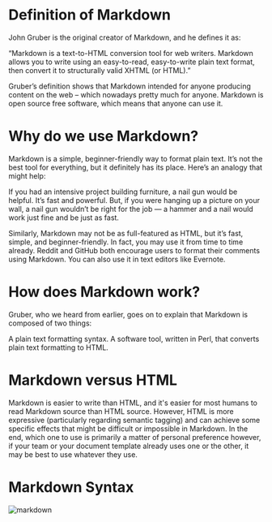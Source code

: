 # Definition of Markdown

John Gruber is the original creator of Markdown, and he defines it as:

“Markdown is a text-to-HTML conversion tool for web writers. Markdown allows you to write using an easy-to-read, easy-to-write plain text format, then convert it to structurally valid XHTML (or HTML).”


Gruber’s definition shows that Markdown intended for anyone producing content on the web – which nowadays pretty much for anyone. Markdown is open source free software, which means that anyone can use it.

# Why do we use Markdown?
Markdown is a simple, beginner-friendly way to format plain text. It’s not the best tool for everything, but it definitely has its place. Here’s an analogy that might help:

If you had an intensive project building furniture, a nail gun would be helpful. It’s fast and powerful. But, if you were hanging up a picture on your wall, a nail gun wouldn’t be right for the job — a hammer and a nail would work just fine and be just as fast.

Similarly, Markdown may not be as full-featured as HTML, but it’s fast, simple, and beginner-friendly. In fact, you may use it from time to time already. Reddit and GitHub both encourage users to format their comments using Markdown. You can also use it in text editors like Evernote.

# How does Markdown work?
Gruber, who we heard from earlier, goes on to explain that Markdown is composed of two things:

A plain text formatting syntax.
A software tool, written in Perl, that converts plain text formatting to HTML.
  
# Markdown versus HTML

Markdown is easier to write than HTML, and it's easier for most humans to read Markdown source than HTML source. However, HTML is more expressive (particularly regarding semantic tagging) and can achieve some specific effects that might be difficult or impossible in Markdown. 
In the end, which one to use is primarily a matter of personal preference however, if your team or your document template already uses one or the other, it may be best to use whatever they use.
  
# Markdown Syntax
  

![markdown](https://user-images.githubusercontent.com/73066984/194705119-6bb654cf-138b-408f-8f71-d442f4617f88.jpeg)

